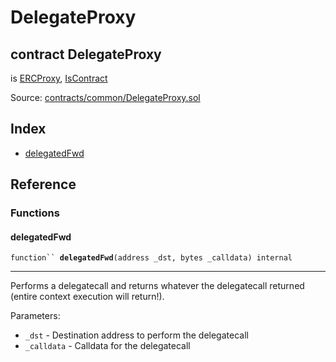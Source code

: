 # DelegateProxy

## contract DelegateProxy

is [ERCProxy](../kernel/kernelproxy.md#proxytype), [IsContract](iscontract.md)

Source: [contracts/common/DelegateProxy.sol](https://github.com/aragon/aragonOS/blob/v4.4.0/contracts/common/DelegateProxy.sol)

## Index

* [delegatedFwd](delegateproxy.md#delegatedfwd)

## Reference

### Functions

#### **delegatedFwd** <a href="#delegatedfwd" id="delegatedfwd"></a>

`function`` `**`delegatedFwd`**`(address _dst, bytes _calldata) internal`

***

Performs a delegatecall and returns whatever the delegatecall returned (entire context execution will return!).

Parameters:

* `_dst` - Destination address to perform the delegatecall
* `_calldata` - Calldata for the delegatecall
